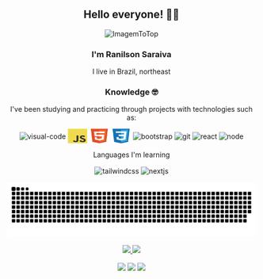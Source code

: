 

<div align="center">
 
   ## Hello everyone! 👋🏽
  
   <img alt="ImagemToTop" height="540" src="https://user-images.githubusercontent.com/86699790/139542334-32d9c143-d7b9-4be0-a1f1-99e217e73391.png">

  
   ### I'm Ranilson Saraiva

   I live in Brazil, northeast
 
   ### Knowledge 🤓
 
   I've been studying and practicing through projects with technologies such as: 
<div>
 
<div align="center" style="display: inline_block"> 
   <img align="center" alt="visual-code" height="30" width="40" src="https://cdn.jsdelivr.net/gh/devicons/devicon/icons/vscode/vscode-original.svg">
   <img align="center" alt="Java-script" height="30" width="40" src="https://raw.githubusercontent.com/devicons/devicon/master/icons/javascript/javascript-original.svg">
   <img align="center" alt="html" height="30" width="40" src="https://raw.githubusercontent.com/devicons/devicon/master/icons/html5/html5-original.svg"> 
   <img align="center" alt="css" height="30" width="40" src="https://raw.githubusercontent.com/devicons/devicon/master/icons/css3/css3-original.svg"> 
   <img align="center" alt="bootstrap" height="30" width="40" src="https://cdn.jsdelivr.net/gh/devicons/devicon/icons/bootstrap/bootstrap-plain.svg"> 
   <img align="center" alt="git" height="70" width="70" src="https://cdn.jsdelivr.net/gh/devicons/devicon/icons/git/git-original-wordmark.svg">
   <img align="center" alt="react" height="60" width="40" src="https://cdn.jsdelivr.net/gh/devicons/devicon/icons/react/react-original-wordmark.svg"> 
 
 <img align="center" alt="node" height="60" width="40" src="https://cdn.jsdelivr.net/gh/devicons/devicon/icons/nodejs/nodejs-original-wordmark.svg">
</div>

 
 <div align="center">
   <p>Languages I'm learning</p>
 
   
   <img align="center" alt="tailwindcss" height="100" width="100" src="https://cdn.jsdelivr.net/gh/devicons/devicon/icons/tailwindcss/tailwindcss-original-wordmark.svg">
  <img align="center" alt="nextjs" height="50" width="50" src="https://cdn.jsdelivr.net/gh/devicons/devicon/icons/nextjs/nextjs-original-wordmark.svg">
</div>
 
![Snake animation](https://github.com/RanilsonJunior/RanilsonJunior/blob/output/github-contribution-grid-snake.svg)


<div align="center">
   <a href="https://github.com/RanilsonJunior">
   <img height="180em" src="https://github-readme-stats.vercel.app/api?username=RanilsonJunior&show_icons=true&theme=onedark&include_all_commits=true&count_private=true"/>
   <img height="180em" src="https://github-readme-stats.vercel.app/api/top-langs/?username=RanilsonJunior&layout=compact&langs_count=7&theme=onedark"/>
</div>

 </br>

<div align="center">
   <a href="https://www.linkedin.com/in/ranilson-de-andrade-saraiva-junior/" target="_blank"><img src="https://img.shields.io/badge/-LinkedIn-%230077B5?style=for-the-badge&logo=linkedin&logoColor=white" target="_blank"></a> 
   <a href="https://www.instagram.com/Jun1nh0000/" target="_blank"><img src="https://img.shields.io/badge/Instagram-E4405F?style=for-the-badge&logo=instagram&logoColor=white" target="_blank"></a> 
   <a href="mailto:ranilsonjunior2@gmail.com?Subject=T%C3%ADtulo%20da%20mensagem" target="_blank"><img src="https://img.shields.io/badge/Gmail-D14836?style=for-the-badge&logo=gmail&logoColor=white" target="_blank"></a> 
</div
 
 
 
 



